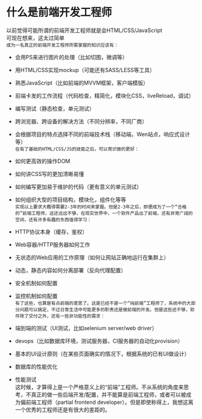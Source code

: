 # 什么是前端开发工程师
以前觉得可能所谓的前端开发工程师就是会HTML/CSS/JavaScript<br>
可现在想来，这太过简单<br>
`成为一名真正的前端开发工程师所需掌握的知识应该有：`<br>

* 会用PS来进行图片的处理（比如切图，微调等）<br>
* 用HTML/CSS实现mockup（可能还有SASS/LESS等工具）<br>
* 熟悉JavaScript（比如前端的MVVM框架，客户端模版）<br>
* 前端卡发的工作流程（代码检查，精简化，模块化CSS，liveReload，调试）<br>
* 编写测试（静态检查，单元测试）<br>
* 跨浏览器、跨设备的解决方法（不同分辨率，不同厂商）<br>
* 会根据项目的特点选择不同的前端技术栈（移动端，Wen站点，响应式设计等）<br>
`在有了基础的HTML/CSS/JS的技能之后，可以常识做的更好：`<br>

* 如何更高效的操作DOM<br>
* 如何讲CSS写的更加清晰易懂<br>
* 如何编写更加易于维护的代码（更有意义的单元测试）<br>
* 如何组织大型的项目结构，模块化，组件化等等<br>
`实现以上要求大概得需要2-3年的时间来掌握。但是2-3年之后，即便成为了一个“合格的”前端工程师，这还远远不够，在现实世界中，一个软件产品出了前端，还有非常广阔的空间，还有许多有趣的东西值得学习：`<br>

* HTTP协议本身（缓存，鉴权）<br>
* Web容器/HTTP服务器如何工作<br>
* 无状态的Web应用的工作原理（如何让网站正确地运行在集群上）<br>
* 动态，静态内容如何分离部署（反向代理配置）<br>
* 安全机制如何配置<br>
* 监控机制如何配置<br>
`有了这些，也算是有点前端的意思了。这是已经不是一个“纯前端”工程师了，系统中的大部分问题可以搞定，不过日常生活中可能更多的职责还是做前端的开发。但是这些还不够，软件除了交付之外，还有一些非功能性的需求：`<br>

* 端到端的测试（UI测试，比如selenium server/web driver）<br>
* devops（比如数据库环境，测试服务器，CI服务器的自动化provision）<br>
* 基本的UI设计原则（在某些页面确实的情况下，根据系统的已有UI做设计）<br>
* 数据库的性能优化<br>
* 性能测试<br>
这时候，才算得上是一个严格意义上的“前端”工程师。不从系统的角度来思考，不真正的做一些后端开发/配置，并不能算是前端工程师，或者可以被成为偏前端工程师（partial frontend developer）。但是即使称得上，我想这离一个优秀的工程师还是有很大的差距的。
